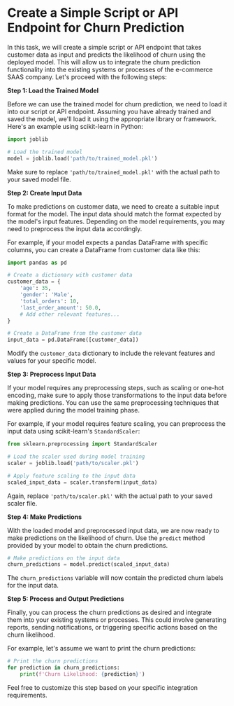 

# Create a Simple Script or API Endpoint for Churn Prediction

In this task, we will create a simple script or API endpoint that takes customer data as input and predicts the likelihood of churn using the deployed model. This will allow us to integrate the churn prediction functionality into the existing systems or processes of the e-commerce SAAS company. Let's proceed with the following steps:

**Step 1: Load the Trained Model**

Before we can use the trained model for churn prediction, we need to load it into our script or API endpoint. Assuming you have already trained and saved the model, we'll load it using the appropriate library or framework. Here's an example using scikit-learn in Python:

```python
import joblib

# Load the trained model
model = joblib.load('path/to/trained_model.pkl')
```

Make sure to replace `'path/to/trained_model.pkl'` with the actual path to your saved model file.

**Step 2: Create Input Data**

To make predictions on customer data, we need to create a suitable input format for the model. The input data should match the format expected by the model's input features. Depending on the model requirements, you may need to preprocess the input data accordingly.

For example, if your model expects a pandas DataFrame with specific columns, you can create a DataFrame from customer data like this:

```python
import pandas as pd

# Create a dictionary with customer data
customer_data = {
    'age': 35,
    'gender': 'Male',
    'total_orders': 10,
    'last_order_amount': 50.0,
    # Add other relevant features...
}

# Create a DataFrame from the customer data
input_data = pd.DataFrame([customer_data])
```

Modify the `customer_data` dictionary to include the relevant features and values for your specific model.

**Step 3: Preprocess Input Data**

If your model requires any preprocessing steps, such as scaling or one-hot encoding, make sure to apply those transformations to the input data before making predictions. You can use the same preprocessing techniques that were applied during the model training phase.

For example, if your model requires feature scaling, you can preprocess the input data using scikit-learn's `StandardScaler`:

```python
from sklearn.preprocessing import StandardScaler

# Load the scaler used during model training
scaler = joblib.load('path/to/scaler.pkl')

# Apply feature scaling to the input data
scaled_input_data = scaler.transform(input_data)
```

Again, replace `'path/to/scaler.pkl'` with the actual path to your saved scaler file.

**Step 4: Make Predictions**

With the loaded model and preprocessed input data, we are now ready to make predictions on the likelihood of churn. Use the `predict` method provided by your model to obtain the churn predictions.

```python
# Make predictions on the input data
churn_predictions = model.predict(scaled_input_data)
```

The `churn_predictions` variable will now contain the predicted churn labels for the input data.

**Step 5: Process and Output Predictions**

Finally, you can process the churn predictions as desired and integrate them into your existing systems or processes. This could involve generating reports, sending notifications, or triggering specific actions based on the churn likelihood.

For example, let's assume we want to print the churn predictions:

```python
# Print the churn predictions
for prediction in churn_predictions:
    print(f'Churn Likelihood: {prediction}')
```

Feel free to customize this step based on your specific integration requirements.

